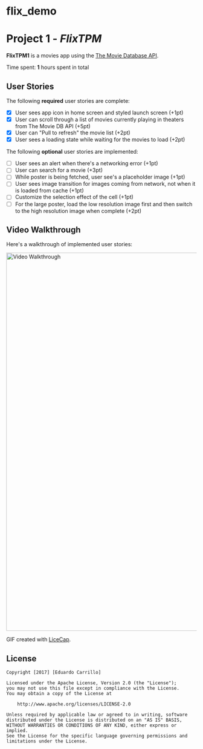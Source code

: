 # flix_demo
# Project 1 - *FlixTPM*

**FlixTPM1** is a movies app using the [The Movie Database API](http://docs.themoviedb.apiary.io/#).

Time spent: **1** hours spent in total

## User Stories

The following **required** user stories are complete:

- [x] User sees app icon in home screen and styled launch screen (+1pt)
- [x] User can scroll through a list of movies currently playing in theaters from The Movie DB API (+5pt)
- [x] User can "Pull to refresh" the movie list (+2pt)
- [x] User sees a loading state while waiting for the movies to load (+2pt)

The following **optional** user stories are implemented:

- [ ] User sees an alert when there's a networking error (+1pt)
- [ ] User can search for a movie (+3pt)
- [ ] While poster is being fetched, user see's a placeholder image (+1pt)
- [ ] User sees image transition for images coming from network, not when it is loaded from cache (+1pt)
- [ ] Customize the selection effect of the cell (+1pt)
- [ ] For the large poster, load the low resolution image first and then switch to the high resolution image when complete (+2pt)

## Video Walkthrough

Here's a walkthrough of implemented user stories:

<img src='https://i.imgur.com/txHm3nO.gif' title='Flix Walkthrough' width='1000'  height = '1000' alt='Video Walkthrough' />

GIF created with [LiceCap](http://www.cockos.com/licecap/).


## License

    Copyright [2017] [Eduardo Carrillo]

    Licensed under the Apache License, Version 2.0 (the "License");
    you may not use this file except in compliance with the License.
    You may obtain a copy of the License at

        http://www.apache.org/licenses/LICENSE-2.0

    Unless required by applicable law or agreed to in writing, software
    distributed under the License is distributed on an "AS IS" BASIS,
    WITHOUT WARRANTIES OR CONDITIONS OF ANY KIND, either express or implied.
    See the License for the specific language governing permissions and
    limitations under the License.
